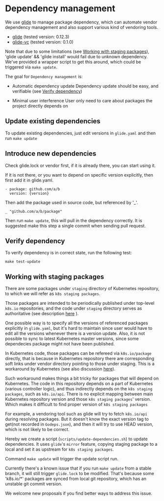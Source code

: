 # Dependency management
We use [glide](https://github.com/Masterminds/glide) to manage package dependency, which can automate vendor dependency management and also support various kind of vendoring tools.

- [glide](https://github.com/Masterminds/glide) (tested version: 0.12.3)
- [glide-vc](https://github.com/sgotti/glide-vc) (tested version: 0.1.0)

Note that due to some limitations (see [Working with staging packages](#working-with-staging-packages)), 'glide update' && 'glide install' would fail due to unknown dependency. We've provided a wrapper script to get this around, which could be triggered via `make update`.

The goal for `Dependency management` is:
- Automatic dependency update
  Dependency update should be easy, and verifiable (see [Verify dependency](#verify-dependency))

- Minimal user interference
  User only need to care about packages the project directly depends on

## Update existing dependencies
To update existing dependencies, just edit versions in `glide.yaml` and then run `make update`

## Introduce new dependencies
Check glide.lock or vendor first, if it is already there, you can start using it.

If it is not there, or you want to depend on specific version explicitly, then first add it in glide.yaml.
```
- package: github.com/a/b
  version: {version}
```

Then add the package used in source code, but referenced by '_'.
```
_ "github.com/a/b/package"
```

Then run `make update`, this will pull in the dependency correctly. It is suggested make this step a single commit when sending pull request.

## Verify dependency
To verify dependency is in correct state, run the following test:

```
make test-update
```

## Working with staging packages
There are some packages under `staging` directory of Kubernetes repository, to which we will refer as `k8s staging packages`.

Those packages are intended to be periodically published under top-level `k8s.io` repositories, and the code under `staging` directory serves as authoritative (see description [here](https://github.com/kubernetes/kubernetes/tree/master/staging) ).

One possible way is to specify all the versions of referenced packages explicitly in `glide.yaml`, but it's hard to maintain since user would have to edit all the versions whenever there is a version update. Also, it is not possible to sync to latest Kubernetes master versions, since some dependecies package might not have been published.

In Kubernetes code, those packages can be refereed via `k8s.io/package` directly, that is because in Kubernetes repository there are corresponding soft links under vendor directory pointing to those under staging. This is a workaround by Kubernetes  (see also discussion [here](https://github.com/kubernetes/kubernetes/pull/24202)).

Such workaround makes things a bit tricky for packages that will depend on Kubernetes. The code in this repository depends on a part of Kubernetes (various controller logic), and thus indirectly depends on the `k8s staging packages`, such as `k8s.io/api`. There is no explicit mapping between main Kubernetes repository version and those `k8s staging packages`' version. Which makes it difficult to find proper version of `k8s staging packages`

For example, a vendoring tool such as glide will try to fetch `k8s.io/api` during resolving packages. But it doesn't know the exact version tag to get(not recorded in `Godeps.json`), and then it will try to use HEAD version, which is not likely to be correct.

Hereby we create a script (`scripts/update-dependencies.sh`) to update dependencies. It uses `glide`'s `mirror` feature, copying staging package to a local and set it as upstream for `k8s staging packages`.

Command `make update` will trigger the update script run.

Currently there's a known issue that if you run `make update` from a stable branch, it will still trigger `glide.lock` to be modified. That's because some 'k8s.io/*' packages are synced from local git repository, which has an unstable git commit version.

We welcome new proposals if you find better ways to address this issue.
